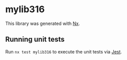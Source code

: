 # mylib316

This library was generated with [Nx](https://nx.dev).

## Running unit tests

Run `nx test mylib316` to execute the unit tests via [Jest](https://jestjs.io).
